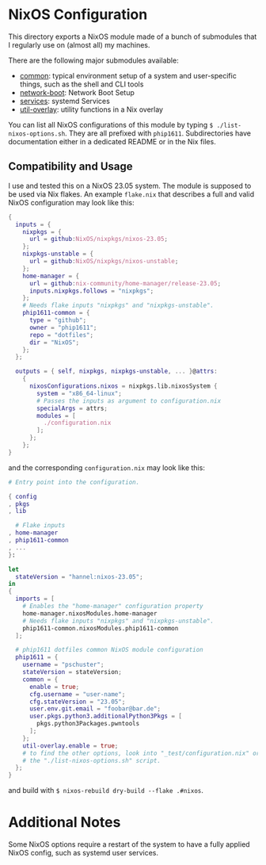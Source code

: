 # NixOS Configuration

This directory exports a NixOS module made of a bunch of submodules that I
regularly use on (almost all) my machines.

There are the following major submodules available:
- [common](common/README.md): typical environment setup of a system and
  user-specific things, such as the shell and CLI tools
- [network-boot](network-boot/README.md): Network Boot Setup
- [services](services/README.md): systemd Services
- [util-overlay](util-overlay/README.md): utility functions in a Nix overlay

You can list all NixOS configurations of this module by typing
`$ ./list-nixos-options.sh`. They are all prefixed with `phip1611`.
Subdirectories have documentation either in a dedicated README or in the Nix
files.

## Compatibility and Usage
I use and tested this on a NixOS 23.05 system. The module is supposed to be used
via Nix flakes. An example `flake.nix` that describes a full and valid NixOS
configuration may look like this:

```nix
{
  inputs = {
    nixpkgs = {
      url = github:NixOS/nixpkgs/nixos-23.05;
    };
    nixpkgs-unstable = {
      url = github:NixOS/nixpkgs/nixos-unstable;
    };
    home-manager = {
      url = github:nix-community/home-manager/release-23.05;
      inputs.nixpkgs.follows = "nixpkgs";
    };
    # Needs flake inputs "nixpkgs" and "nixpkgs-unstable".
    phip1611-common = {
      type = "github";
      owner = "phip1611";
      repo = "dotfiles";
      dir = "NixOS";
    };
  };

  outputs = { self, nixpkgs, nixpkgs-unstable, ... }@attrs:
    {
      nixosConfigurations.nixos = nixpkgs.lib.nixosSystem {
        system = "x86_64-linux";
        # Passes the inputs as argument to configuration.nix
        specialArgs = attrs;
        modules = [
          ./configuration.nix
        ];
      };
    };
}
```

and the corresponding `configuration.nix` may look like this:

```nix
# Entry point into the configuration.

{ config
, pkgs
, lib

  # Flake inputs
, home-manager
, phip1611-common
, ...
}:

let
  stateVersion = "hannel:nixos-23.05";
in
{
  imports = [
    # Enables the "home-manager" configuration property
    home-manager.nixosModules.home-manager
    # Needs flake inputs "nixpkgs" and "nixpkgs-unstable".
    phip1611-common.nixosModules.phip1611-common
  ];

  # phip1611 dotfiles common NixOS module configuration
  phip1611 = {
    username = "pschuster";
    stateVersion = stateVersion;
    common = {
      enable = true;
      cfg.username = "user-name";
      cfg.stateVersion = "23.05";
      user.env.git.email = "foobar@bar.de";
      user.pkgs.python3.additionalPython3Pkgs = [
        pkgs.python3Packages.pwntools
      ];
    };
    util-overlay.enable = true;
    # to find the other options, look into "_test/configuration.nix" or run
    # the "./list-nixos-options.sh" script.
  };
}
```

and build with `$ nixos-rebuild dry-build --flake .#nixos`.

# Additional Notes
Some NixOS options require a restart of the system to have a fully applied NixOS
config, such as systemd user services.

